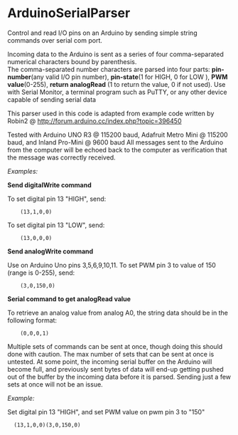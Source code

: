 # ArduinoSerialParser
Control and read I/O pins on an Arduino by sending simple string commands over serial com port.

Incoming data to the Arduino is sent as a series of four comma-separated numerical characters bound by parenthesis.  
The comma-separated number characters are parsed into four parts: **pin-number**(any valid I/O pin number), **pin-state**(1 for HIGH, 0 for LOW ), **PWM value**(0-255), **return analogRead** (1 to return the value, 0 if not used).
Use with Serial Monitor, a terminal program such as PuTTY, or any other device capable of sending serial data


This parser used in this code is adapted from example code written by Robin2 @ http://forum.arduino.cc/index.php?topic=396450

Tested with Arduino UNO R3 @ 115200 baud, Adafruit Metro Mini @ 115200 baud, and Inland Pro-Mini @ 9600 baud
All messages sent to the Arduino from the computer will be echoed back to the computer as verification that the
message was correctly received.
 


  *Examples:*

  **Send digitalWrite command**
  
  To set digital pin 13 "HIGH", send:

        (13,1,0,0)
        
  To set digital pin 13 "LOW", send:
   
        (13,0,0,0)

  **Send analogWrite command**
  
  Use on Arduino Uno pins 3,5,6,9,10,11.
  To set PWM pin 3 to value of 150 (range is 0-255), send:

        (3,0,150,0)

  **Serial command to get analogRead value**
  
  To retrieve an analog value from analog A0, the string data should be in the following format:

        (0,0,0,1)

Multiple sets of commands can be sent at once, though doing this should done with caution. The max number of sets that can be sent at once is untested. At some point, the incoming serial buffer on the Arduino will become full, and previously sent bytes of data will end-up getting pushed out of the buffer by the incoming data before it is parsed.  Sending just a few sets at once will not be an issue.

*Example:*

 Set digital pin 13 "HIGH", and set PWM value on pwm pin 3 to "150"
 
      (13,1,0,0)(3,0,150,0)
